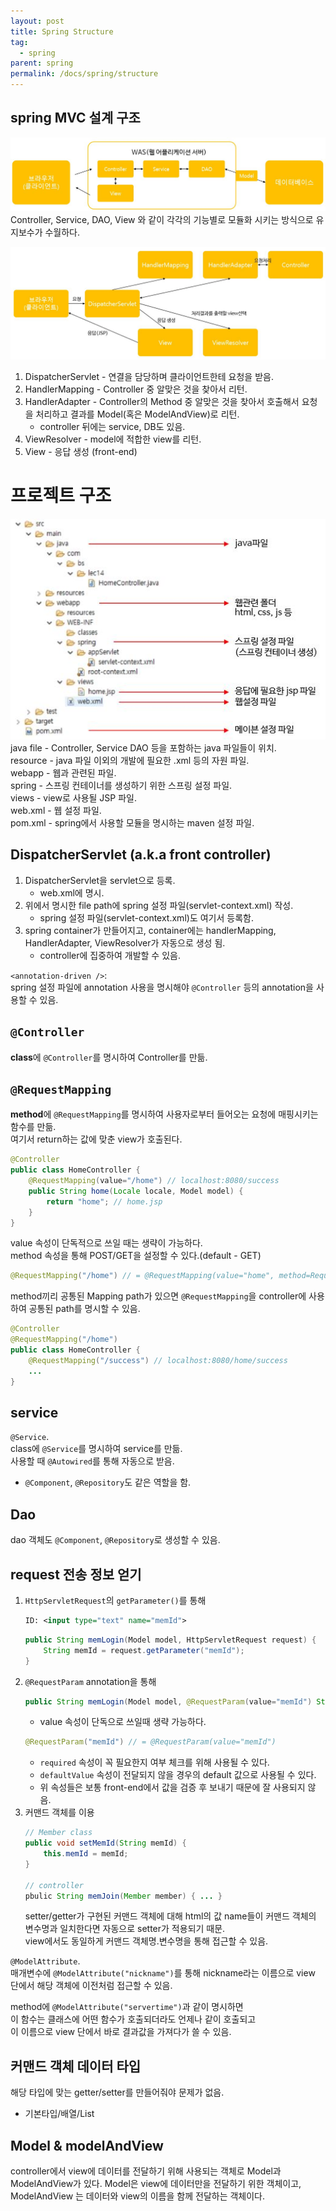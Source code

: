 ```yaml
---
layout: post
title: Spring Structure
tag:
  - spring
parent: spring
permalink: /docs/spring/structure
---
```

## spring MVC 설계 구조
![model](/images/post/spring/spring_model.JPG)
Controller, Service, DAO, View 와 같이 각각의 기능별로 모듈화 시키는 방식으로 유지보수가 수월하다.  

![model2](/images/post/spring/spring_model2.JPG)  
1. DispatcherServlet - 연결을 담당하며 클라이언트한테 요청을 받음.
2. HandlerMapping - Controller 중 알맞은 것을 찾아서 리턴.
3. HandlerAdapter - Controller의 Method 중 알맞은 것을 찾아서 호출해서 요청을 처리하고 결과를 Model(혹은 ModelAndView)로 리턴.
   - controller 뒤에는 service, DB도 있음.
4. ViewResolver - model에 적합한 view를 리턴.
5. View - 응답 생성 (front-end)

# 프로젝트 구조
![structure](/images/post/spring/file_structure.JPG)  
java file - Controller, Service DAO 등을 포함하는 java 파일들이 위치.  
resource - java 파일 이외의 개발에 필요한 .xml 등의 자원 파일.  
webapp - 웹과 관련된 파일.  
spring - 스프링 컨테이너를 생성하기 위한 스프링 설정 파일.  
views - view로 사용될 JSP 파일.  
web.xml - 웹 설정 파일.  
pom.xml - spring에서 사용할 모듈을 명시하는 maven 설정 파일.  

## DispatcherServlet (a.k.a front controller)
1. DispatcherServlet을 servlet으로 등록.  
   - web.xml에 명시.
2. 위에서 명시한 file path에 spring 설정 파일(servlet-context.xml) 작성.  
   - spring 설정 파일(servlet-context.xml)도 여기서 등록함.  
3. spring container가 만들어지고, container에는 handlerMapping, HandlerAdapter, ViewResolver가 자동으로 생성 됨.  
   - controller에 집중하여 개발할 수 있음.  

`<annotation-driven />`:  
spring 설정 파일에 annotation 사용을 명시해야 `@Controller` 등의 annotation을 사용할 수 있음.

## `@Controller`
**class**에 `@Controller`를 명시하여 Controller를 만듦.  

## `@RequestMapping`
**method**에 `@RequestMapping`를 명시하여 사용자로부터 들어오는 요청에 매핑시키는 함수를 만듦.  
여기서 return하는 값에 맞춘 view가 호출된다.  

```java
@Controller
public class HomeController {
    @RequestMapping(value="/home") // localhost:8080/success
    public String home(Locale locale, Model model) {
        return "home"; // home.jsp
    }
}
```

value 속성이 단독적으로 쓰일 때는 생략이 가능하다.  
method 속성을 통해 POST/GET을 설정할 수 있다.(default - GET)  
```java
@RequestMapping("/home") // = @RequestMapping(value="home", method=RequestMethod.GET)
```

method끼리 공통된 Mapping path가 있으면 `@RequestMapping`을 controller에 사용하여 공통된 path를 명시할 수 있음.  
```java
@Controller
@RequestMapping("/home")
public class HomeController {
    @RequestMapping("/success") // localhost:8080/home/success
    ...
}
```

## service
`@Service`.  
class에 `@Service`를 명시하여 service를 만듦.  
사용할 때 `@Autowired`를 통해 자동으로 받음.
- `@Component`, `@Repository`도 같은 역할을 함.

## Dao
dao 객체도 `@Component`, `@Repository`로 생성할 수 있음.

## request 전송 정보 얻기
1. `HttpServletRequest`의 `getParameter()`를 통해
    ```xml
    ID: <input type="text" name="memId">
    ```
    ```java
    public String memLogin(Model model, HttpServletRequest request) {
        String memId = request.getParameter("memId");
    }
    ```
2. `@RequestParam` annotation을 통해
    ```java
    public String memLogin(Model model, @RequestParam(value="memId") String memId) { ... }
    ```
    - value 속성이 단독으로 쓰일때 생략 가능하다.  
    ```java
    @RequestParam("memId") // = @RequestParam(value="memId")
    ```
    - `required` 속성이 꼭 필요한지 여부 체크를 위해 사용될 수 있다.
    - `defaultValue` 속성이 전달되지 않을 경우의 default 값으로 사용될 수 있다.
    - 위 속성들은 보통 front-end에서 값을 검증 후 보내기 때문에 잘 사용되지 않음.
3. 커맨드 객체를 이용
    ```java
    // Member class
    public void setMemId(String memId) {
        this.memId = memId;
    }

    // controller
    pbulic String memJoin(Member member) { ... }
    ```
    setter/getter가 구현된 커맨드 객체에 대해 html의 값 name들이 커맨드 객체의 변수명과 일치한다면 자동으로 setter가 적용되기 때문.  
    view에서도 동일하게 커맨드 객체명.변수명을 통해 접근할 수 있음. 

`@ModelAttribute`.  
매개변수에 `@ModelAttribute("nickname")`를 통해 nickname라는 이름으로 view 단에서 해당 객체에 이전처럼 접근할 수 있음.  

method에 `@ModelAttribute("servertime")`과 같이 명시하면  
이 함수는 클래스에 어떤 함수가 호출되더라도 언제나 같이 호출되고  
이 이름으로 view 단에서 바로 결과값을 가져다가 쓸 수 있음.  

## 커맨드 객체 데이터 타입
해당 타입에 맞는 getter/setter를 만들어줘야 문제가 없음.  
- 기본타입/배열/List

## Model & modelAndView
controller에서 view에 데이터를 전달하기 위해 사용되는 객체로 Model과 ModelAndView가 있다.
Model은 view에 데이터만을 전달하기 위한 객체이고, ModelAndView 는 데이터와 view의 이름을 함께 전달하는 객체이다.